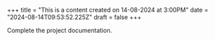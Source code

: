+++
title = "This is a content created on 14-08-2024 at 3:00PM"
date = "2024-08-14T09:53:52.225Z"
draft = false
+++

  Complete the project documentation.
        